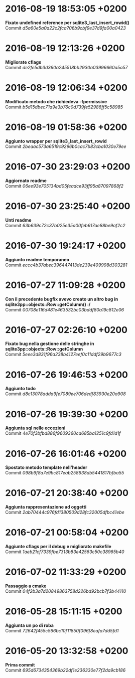 # 2016-08-19 18:53:05 +0200
__Fixato undefined reference per sqlite3_last_insert_rowid()__  
Commit _d5a60e5a0a22c2fca706b9cbf9e37d9fa00a0423_



# 2016-08-19 12:13:26 +0200
__Migliorate cflags__  
Commit _de2fe5db3d360a245518bb2930a03996660a5a57_



# 2016-08-19 12:06:34 +0200
__Modificato metodo che richiedeva -fpermissive__  
Commit _b5d15dbec71a9e3b76c0d739fe52986ff5c58985_



# 2016-08-19 01:58:36 +0200
__Aggiunto wrapper per sqlite3_last_insert_rowid__  
Commit _2beaac573a6519c9296b0cac7b83cba1030e79ee_



# 2016-07-30 23:29:03 +0200
__Aggiornato readme__  
Commit _06ee93e705134bd05feadce93ff95a87097868f2_



# 2016-07-30 23:25:40 +0200
__Unti readme__  
Commit _63b639c72c37b025e35a00feb617ae88be9af2c2_



# 2016-07-30 19:24:17 +0200
__Aggiunto readme temporaneo__  
Commit _eccc4b37abec396447413de239e409998d303281_



# 2016-07-27 11:09:28 +0200
__Con il precedente bugfix avevo creato un altro bug in sqlite3pp::objects::Row::getColumn() :/__  
Commit _00708e116d481e463532bc03bddf80a19c812e06_



# 2016-07-27 02:26:10 +0200
__Fixato bug nella gestione delle stringhe in sqlite3pp::objects::Row::getColumn__  
Commit _5eee3d831f96a238b4127eef0c11ddf29b9677c3_



# 2016-07-26 19:46:53 +0200
__Aggiunto todo__  
Commit _d8c13078adda9fe7089ee706dedf83930e20a908_



# 2016-07-26 19:39:30 +0200
__Aggiunta sql nelle eccezioni__  
Commit _4e70f3bfbd886f9609360ca685ba1251c9fd1d1f_



# 2016-07-26 16:01:46 +0200
__Spostato metodo template nell'header__  
Commit _098b9f8a7e9bc817eab258938db5441817bfba55_



# 2016-07-21 20:38:40 +0200
__Aggiunta rappresentazione ad oggetti__  
Commit _2ab70444c976fd1380509d28fc32005dfbc41ebe_



# 2016-07-21 00:58:04 +0200
__Aggiunte cflags per il debug e migliorato makefile__  
Commit _1aeb21cf7339fbe7313b83e42563c50c38965b40_



# 2016-07-02 11:33:29 +0200
__Passaggio a cmake__  
Commit _04f2b3a7d20849863758d226bd92bcb7f3b44110_



# 2016-05-28 15:11:15 +0200
__Aggiunta un po di roba__  
Commit _72642f455c566bc10f11850f096f8eafa7dd5fd1_



# 2016-05-20 13:32:58 +0200
__Prima commit__  
Commit _695d6734354369b22df1e236330e77f2da9cb186_



